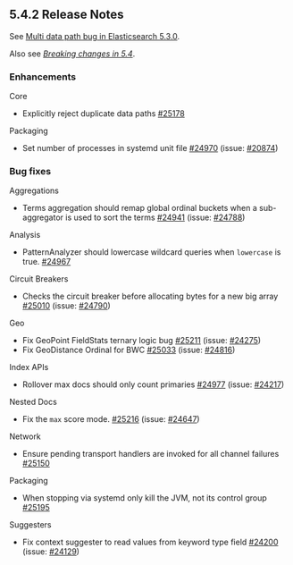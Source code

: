 ## 5.4.2 Release Notes

See [Multi data path bug in Elasticsearch 5.3.0](https://www.elastic.co/blog/multi-data-path-bug-in-elasticsearch-5-3-0).

Also see [_Breaking changes in 5.4_](breaking-changes-5.4.html).

### Enhancements

Core 
    

  * Explicitly reject duplicate data paths [#25178](https://github.com/elastic/elasticsearch/pull/25178)



Packaging 
    

  * Set number of processes in systemd unit file [#24970](https://github.com/elastic/elasticsearch/pull/24970) (issue: [#20874](https://github.com/elastic/elasticsearch/issues/20874)) 



### Bug fixes

Aggregations 
    

  * Terms aggregation should remap global ordinal buckets when a sub-aggregator is used to sort the terms [#24941](https://github.com/elastic/elasticsearch/pull/24941) (issue: [#24788](https://github.com/elastic/elasticsearch/issues/24788)) 



Analysis 
    

  * PatternAnalyzer should lowercase wildcard queries when `lowercase` is true. [#24967](https://github.com/elastic/elasticsearch/pull/24967)



Circuit Breakers 
    

  * Checks the circuit breaker before allocating bytes for a new big array [#25010](https://github.com/elastic/elasticsearch/pull/25010) (issue: [#24790](https://github.com/elastic/elasticsearch/issues/24790)) 



Geo 
    

  * Fix GeoPoint FieldStats ternary logic bug [#25211](https://github.com/elastic/elasticsearch/pull/25211) (issue: [#24275](https://github.com/elastic/elasticsearch/issues/24275)) 
  * Fix GeoDistance Ordinal for BWC [#25033](https://github.com/elastic/elasticsearch/pull/25033) (issue: [#24816](https://github.com/elastic/elasticsearch/issues/24816)) 



Index APIs 
    

  * Rollover max docs should only count primaries [#24977](https://github.com/elastic/elasticsearch/pull/24977) (issue: [#24217](https://github.com/elastic/elasticsearch/issues/24217)) 



Nested Docs 
    

  * Fix the `max` score mode. [#25216](https://github.com/elastic/elasticsearch/pull/25216) (issue: [#24647](https://github.com/elastic/elasticsearch/issues/24647)) 



Network 
    

  * Ensure pending transport handlers are invoked for all channel failures [#25150](https://github.com/elastic/elasticsearch/pull/25150)



Packaging 
    

  * When stopping via systemd only kill the JVM, not its control group [#25195](https://github.com/elastic/elasticsearch/pull/25195)



Suggesters 
    

  * Fix context suggester to read values from keyword type field [#24200](https://github.com/elastic/elasticsearch/pull/24200) (issue: [#24129](https://github.com/elastic/elasticsearch/issues/24129)) 



